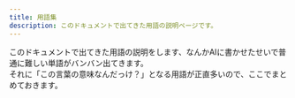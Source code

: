 ```yaml
---
title: 用語集
description: このドキュメントで出てきた用語の説明ページです。
---
```


このドキュメントで出てきた用語の説明をします、なんかAIに書かせたせいで普通に難しい単語がバンバン出てきます。  
それに「この言葉の意味なんだっけ？」となる用語が正直多いので、ここでまとめておきます。